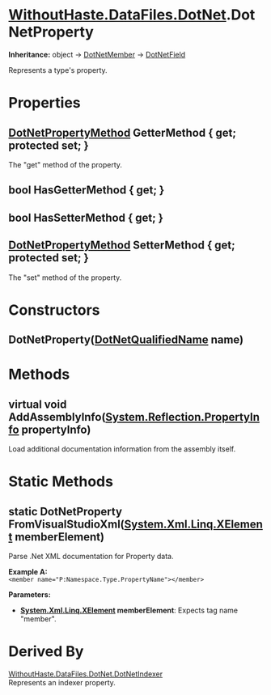# [WithoutHaste.DataFiles.DotNet](TableOfContents.WithoutHaste.DataFiles.DotNet.md).DotNetProperty

**Inheritance:** object → [DotNetMember](WithoutHaste.DataFiles.DotNet.DotNetMember.md) → [DotNetField](WithoutHaste.DataFiles.DotNet.DotNetField.md)  

Represents a type's property.  

# Properties

## [DotNetPropertyMethod](WithoutHaste.DataFiles.DotNet.DotNetPropertyMethod.md) GetterMethod { get; protected set; }

The "get" method of the property.  

## bool HasGetterMethod { get; }

## bool HasSetterMethod { get; }

## [DotNetPropertyMethod](WithoutHaste.DataFiles.DotNet.DotNetPropertyMethod.md) SetterMethod { get; protected set; }

The "set" method of the property.  

# Constructors

## DotNetProperty([DotNetQualifiedName](WithoutHaste.DataFiles.DotNet.DotNetQualifiedName.md) name)

# Methods

## virtual void AddAssemblyInfo([System.Reflection.PropertyInfo](https://docs.microsoft.com/en-us/dotnet/api/system.reflection.propertyinfo) propertyInfo)

Load additional documentation information from the assembly itself.  

# Static Methods

## static DotNetProperty FromVisualStudioXml([System.Xml.Linq.XElement](https://docs.microsoft.com/en-us/dotnet/api/system.xml.linq.xelement) memberElement)

Parse .Net XML documentation for Property data.  

**Example A:**  
`<member name="P:Namespace.Type.PropertyName"></member>`  

**Parameters:**  
* **[System.Xml.Linq.XElement](https://docs.microsoft.com/en-us/dotnet/api/system.xml.linq.xelement) memberElement**: Expects tag name "member".  

# Derived By

[WithoutHaste.DataFiles.DotNet.DotNetIndexer](WithoutHaste.DataFiles.DotNet.DotNetIndexer.md)  
Represents an indexer property.  

